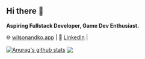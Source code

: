 ## Hi there 👋

**Aspiring Fullstack Developer, Game Dev Enthusiast.**

🌐 [wilsonandko.app](https://wilsonandko.vercel.app) | 
🔗 [LinkedIn](https://www.linkedin.com/in/wilson-ko) | 

<a href="https://github.com/anuraghazra/github-readme-stats"><img align="center" src="https://github-readme-stats-jet-three.vercel.app/api?username=Carbine28&show_icons=true&include_all_commits=true&theme=dracula&hide_border=true" alt="Anurag's github stats" /></a>  <a href="https://github.com/anuraghazra/github-readme-stats"><img align="center" src="https://github-readme-stats-jet-three.vercel.app/api/top-langs/?username=Carbine28&layout=compact&theme=dracula&hide_border=true" /></a> 
